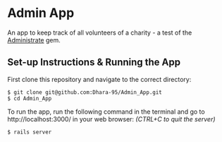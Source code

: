 # Admin App

An app to keep track of all volunteers of a charity - a test of the [Administrate](https://github.com/thoughtbot/administrate) gem.

## Set-up Instructions & Running the App

First clone this repository and navigate to the correct directory: 

```
$ git clone git@github.com:Dhara-95/Admin_App.git
$ cd Admin_App
```

To run the app, run the following command in the terminal and go to http://localhost:3000/ in your web browser:
*(CTRL+C to quit the server)*

```
$ rails server
```
